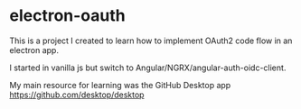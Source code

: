 # electron-oauth
This is a project I created to learn how to implement OAuth2 code flow in an electron app.

I started in vanilla js but switch to Angular/NGRX/angular-auth-oidc-client.  

My main resource for learning was the GitHub Desktop app
https://github.com/desktop/desktop
